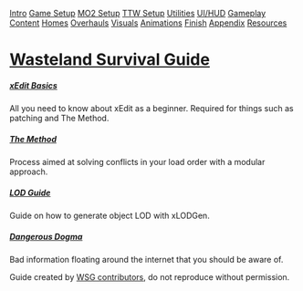 ﻿[Intro](./index.html) [Game Setup](./setup.html) [MO2 Setup](./mo2.html) [TTW Setup](./ttw.html) [Utilities](./utilities.html) [UI/HUD](./ui.html) [Gameplay](./gameplay.html) [Content](./content.html) [Homes](./homes.html) [Overhauls](./overhauls.html) [Visuals](./visuals.html) [Animations](./animations.html) [Finish](./finish.html) [Appendix](./appendix.html) [Resources](./resources.html)
# [**Wasteland Survival Guide**](./index.html)
##### [**xEdit Basics**](./xedit.html)
All you need to know about xEdit as a beginner. Required for things such as patching and The Method.
##### [**The Method**](./themethod.html)
Process aimed at solving conflicts in your load order with a modular approach.
##### [**LOD Guide**](./lod.html)
Guide on how to generate object LOD with xLODGen.
##### [**Dangerous Dogma**](./dogma.html)
Bad information floating around the internet that you should be aware of.

Guide created by [WSG contributors](./contributors.html), do not reproduce without permission.
